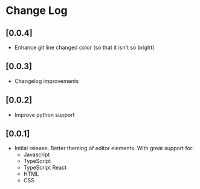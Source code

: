 # Change Log

## [0.0.4]
- Enhance git line changed color (so that it isn't so bright)

## [0.0.3]
- Changelog improvements

## [0.0.2]
- Improve python support

## [0.0.1]
- Initial release. Better theming of editor elements. With great support for:
  - Javascript
  - TypeScript
  - TypeScript React
  - HTML
  - CSS